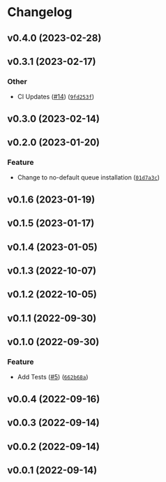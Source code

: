 # Changelog

<!--next-version-placeholder-->

## v0.4.0 (2023-02-28)


## v0.3.1 (2023-02-17)
### Other
* CI Updates ([#14](https://github.com/Observation-Management-Service/ewms-pilot/issues/14)) ([`9fd253f`](https://github.com/Observation-Management-Service/ewms-pilot/commit/9fd253f06e9e2bc8e99d88593202ddb9a731a71f))

## v0.3.0 (2023-02-14)


## v0.2.0 (2023-01-20)
### Feature
* Change to no-default queue installation ([`01d7a3c`](https://github.com/Observation-Management-Service/ewms-pilot/commit/01d7a3ce7520aad355ff62f4e4607ac964a18e95))

## v0.1.6 (2023-01-19)


## v0.1.5 (2023-01-17)


## v0.1.4 (2023-01-05)


## v0.1.3 (2022-10-07)


## v0.1.2 (2022-10-05)


## v0.1.1 (2022-09-30)


## v0.1.0 (2022-09-30)
### Feature
* Add Tests ([#5](https://github.com/Observation-Management-Service/ewms-pilot/issues/5)) ([`662b68a`](https://github.com/Observation-Management-Service/ewms-pilot/commit/662b68a94101b9548837663f8db69b6d071baa55))

## v0.0.4 (2022-09-16)


## v0.0.3 (2022-09-14)


## v0.0.2 (2022-09-14)


## v0.0.1 (2022-09-14)

